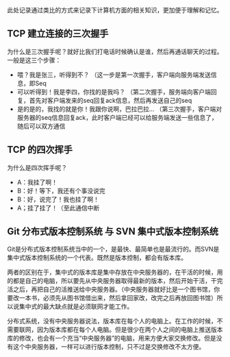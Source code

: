 此处记录通过类比的方式来记录下计算机方面的相关知识，更加便于理解和记忆。

## TCP 建立连接的三次握手

为什么是三次握手呢？就好比我们打电话时候确认是谁，然后再通话聊天的过程。一般是这三个步骤：

- 喂？我是张三，听得到不？ （这一步是第一次握手，客户端向服务端发送信息，即Seq
- 可以听得到！我是李四，你找的是我吗？ （第二次握手，服务端向客户端回复，首先对客户端发来的seq回复ack信息，然后再发送自己的seq
- 是的是的，我找的就是你！我跟你说啊，巴拉巴拉... （第三次握手，客户端对服务器的seq信息回复ack，此时客户端已经可以给服务端发送一些信息了，随后可以双方通信

## TCP 的四次挥手

为什么是四次挥手呢？

- A：我挂了啊！
- B：好！等下，我还有个事没说完
- B：好，说完了！我也挂了啊！
- A；挂了挂了！（至此通信中断

## Git 分布式版本控制系统 与 SVN 集中式版本控制系统

Git是分布式版本控制系统当中的一个，是最快、最简单也是最流行的。而SVN是集中式版本控制系统的一个代表。既然是版本控制，都会有版本库。

两者的区别在于，集中式的版本库是集中存放在中央服务器的，在干活的时候，用的都是自己的电脑，所以要先从中央服务器取得最新的版本，然后开始干活，干完活之后，再把自己的活推送给中央服务器。（中央服务器就好比是一个图书馆，你要改一本书，必须先从图书馆借出来，然后拿回家改，改完之后再放回图书馆）所以说集中式的最大缺点就是必须联网才能工作。

分布式系统，没有中央服务器说法，版本库在每个人的电脑上。在工作的时候，不需要联网，因为版本库都在每个人电脑。但是很少在两个人之间的电脑上推送版本库的修改，也会有一个充当“中央服务器”的电脑，用来方便大家交换修改。但是没有这个中央服务器，一样可以进行版本控制，只不过是交换修改不太方便。

